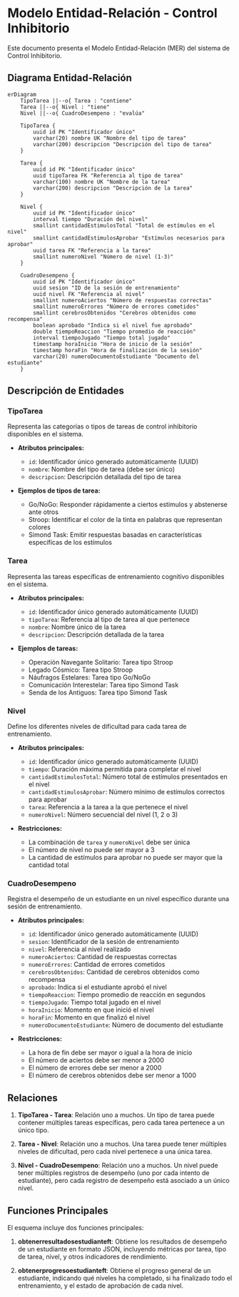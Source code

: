# Modelo Entidad-Relación - Control Inhibitorio

Este documento presenta el Modelo Entidad-Relación (MER) del sistema de Control Inhibitorio.
## Diagrama Entidad-Relación

```mermaid
erDiagram
    TipoTarea ||--o{ Tarea : "contiene"
    Tarea ||--o{ Nivel : "tiene"
    Nivel ||--o{ CuadroDesempeno : "evalúa"

    TipoTarea {
        uuid id PK "Identificador único"
        varchar(20) nombre UK "Nombre del tipo de tarea"
        varchar(200) descripcion "Descripción del tipo de tarea"
    }

    Tarea {
        uuid id PK "Identificador único"
        uuid tipoTarea FK "Referencia al tipo de tarea"
        varchar(100) nombre UK "Nombre de la tarea"
        varchar(200) descripcion "Descripción de la tarea"
    }

    Nivel {
        uuid id PK "Identificador único"
        interval tiempo "Duración del nivel"
        smallint cantidadEstimulosTotal "Total de estímulos en el nivel"
        smallint cantidadEstimulosAprobar "Estímulos necesarios para aprobar"
        uuid tarea FK "Referencia a la tarea"
        smallint numeroNivel "Número de nivel (1-3)"
    }

    CuadroDesempeno {
        uuid id PK "Identificador único"
        uuid sesion "ID de la sesión de entrenamiento"
        uuid nivel FK "Referencia al nivel"
        smallint numeroAciertos "Número de respuestas correctas"
        smallint numeroErrores "Número de errores cometidos"
        smallint cerebrosObtenidos "Cerebros obtenidos como recompensa"
        boolean aprobado "Indica si el nivel fue aprobado"
        double tiempoReaccion "Tiempo promedio de reacción"
        interval tiempoJugado "Tiempo total jugado"
        timestamp horaInicio "Hora de inicio de la sesión"
        timestamp horaFin "Hora de finalización de la sesión"
        varchar(20) numeroDocumentoEstudiante "Documento del estudiante"
    }
```

## Descripción de Entidades

### TipoTarea

Representa las categorías o tipos de tareas de control inhibitorio disponibles en el sistema.

- **Atributos principales:**
  - `id`: Identificador único generado automáticamente (UUID)
  - `nombre`: Nombre del tipo de tarea (debe ser único)
  - `descripcion`: Descripción detallada del tipo de tarea

- **Ejemplos de tipos de tarea:**
  - Go/NoGo: Responder rápidamente a ciertos estímulos y abstenerse ante otros
  - Stroop: Identificar el color de la tinta en palabras que representan colores
  - Simond Task: Emitir respuestas basadas en características específicas de los estímulos

### Tarea

Representa las tareas específicas de entrenamiento cognitivo disponibles en el sistema.

- **Atributos principales:**
  - `id`: Identificador único generado automáticamente (UUID)
  - `tipoTarea`: Referencia al tipo de tarea al que pertenece
  - `nombre`: Nombre único de la tarea
  - `descripcion`: Descripción detallada de la tarea

- **Ejemplos de tareas:**
  - Operación Navegante Solitario: Tarea tipo Stroop
  - Legado Cósmico: Tarea tipo Stroop
  - Náufragos Estelares: Tarea tipo Go/NoGo
  - Comunicación Interestelar: Tarea tipo Simond Task
  - Senda de los Antiguos: Tarea tipo Simond Task

### Nivel

Define los diferentes niveles de dificultad para cada tarea de entrenamiento.

- **Atributos principales:**
  - `id`: Identificador único generado automáticamente (UUID)
  - `tiempo`: Duración máxima permitida para completar el nivel
  - `cantidadEstimulosTotal`: Número total de estímulos presentados en el nivel
  - `cantidadEstimulosAprobar`: Número mínimo de estímulos correctos para aprobar
  - `tarea`: Referencia a la tarea a la que pertenece el nivel
  - `numeroNivel`: Número secuencial del nivel (1, 2 o 3)

- **Restricciones:**
  - La combinación de `tarea` y `numeroNivel` debe ser única
  - El número de nivel no puede ser mayor a 3
  - La cantidad de estímulos para aprobar no puede ser mayor que la cantidad total

### CuadroDesempeno

Registra el desempeño de un estudiante en un nivel específico durante una sesión de entrenamiento.

- **Atributos principales:**
  - `id`: Identificador único generado automáticamente (UUID)
  - `sesion`: Identificador de la sesión de entrenamiento
  - `nivel`: Referencia al nivel realizado
  - `numeroAciertos`: Cantidad de respuestas correctas
  - `numeroErrores`: Cantidad de errores cometidos
  - `cerebrosObtenidos`: Cantidad de cerebros obtenidos como recompensa
  - `aprobado`: Indica si el estudiante aprobó el nivel
  - `tiempoReaccion`: Tiempo promedio de reacción en segundos
  - `tiempoJugado`: Tiempo total jugado en el nivel
  - `horaInicio`: Momento en que inició el nivel
  - `horaFin`: Momento en que finalizó el nivel
  - `numeroDocumentoEstudiante`: Número de documento del estudiante

- **Restricciones:**
  - La hora de fin debe ser mayor o igual a la hora de inicio
  - El número de aciertos debe ser menor a 2000
  - El número de errores debe ser menor a 2000
  - El número de cerebros obtenidos debe ser menor a 1000

## Relaciones

1. **TipoTarea - Tarea**: Relación uno a muchos. Un tipo de tarea puede contener múltiples tareas específicas, pero cada tarea pertenece a un único tipo.

2. **Tarea - Nivel**: Relación uno a muchos. Una tarea puede tener múltiples niveles de dificultad, pero cada nivel pertenece a una única tarea.

3. **Nivel - CuadroDesempeno**: Relación uno a muchos. Un nivel puede tener múltiples registros de desempeño (uno por cada intento de estudiante), pero cada registro de desempeño está asociado a un único nivel.

## Funciones Principales

El esquema incluye dos funciones principales:

1. **obtenerresultadosestudianteft**: Obtiene los resultados de desempeño de un estudiante en formato JSON, incluyendo métricas por tarea, tipo de tarea, nivel, y otros indicadores de rendimiento.

2. **obtenerprogresoestudianteft**: Obtiene el progreso general de un estudiante, indicando qué niveles ha completado, si ha finalizado todo el entrenamiento, y el estado de aprobación de cada nivel.
